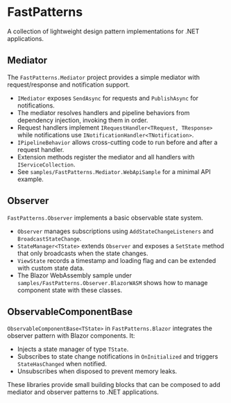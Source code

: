 # FastPatterns

A collection of lightweight design pattern implementations for .NET applications.

## Mediator
The `FastPatterns.Mediator` project provides a simple mediator with request/response and notification support.

- `IMediator` exposes `SendAsync` for requests and `PublishAsync` for notifications.
- The mediator resolves handlers and pipeline behaviors from dependency injection, invoking them in order.
- Request handlers implement `IRequestHandler<TRequest, TResponse>` while notifications use `INotificationHandler<TNotification>`.
- `IPipelineBehavior` allows cross-cutting code to run before and after a request handler.
- Extension methods register the mediator and all handlers with `IServiceCollection`.
- See `samples/FastPatterns.Mediator.WebApiSample` for a minimal API example.

## Observer
`FastPatterns.Observer` implements a basic observable state system.

- `Observer` manages subscriptions using `AddStateChangeListeners` and `BroadcastStateChange`.
- `StateManager<TState>` extends `Observer` and exposes a `SetState` method that only broadcasts when the state changes.
- `ViewState` records a timestamp and loading flag and can be extended with custom state data.
- The Blazor WebAssembly sample under `samples/FastPatterns.Observer.BlazorWASM` shows how to manage component state with these classes.

## ObservableComponentBase
`ObservableComponentBase<TState>` in `FastPatterns.Blazor` integrates the observer pattern with Blazor components. It:

- Injects a state manager of type `TState`.
- Subscribes to state change notifications in `OnInitialized` and triggers `StateHasChanged` when notified.
- Unsubscribes when disposed to prevent memory leaks.

These libraries provide small building blocks that can be composed to add mediator and observer patterns to .NET applications.
